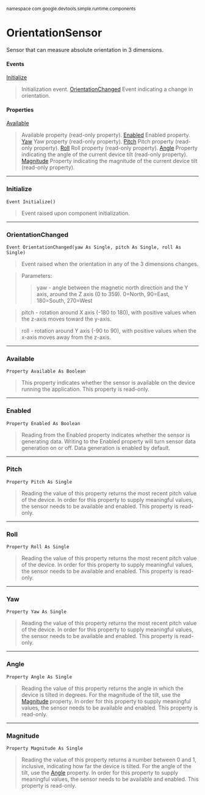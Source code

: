 <sub>namespace com.google.devtools.simple.runtime.components</sub>
# OrientationSensor #

Sensor that can measure absolute orientation in 3 dimensions.

#### Events ####
[Initialize](ReferenceComponentOrientationSensor#Initialize.md)
> Initialization event.
[OrientationChanged](ReferenceComponentOrientationSensor#OrientationChanged.md)
> Event indicating a change in orientation.

#### Properties ####
[Available](ReferenceComponentOrientationSensor#Available.md)
> Available property (read-only property).
[Enabled](ReferenceComponentOrientationSensor#Enabled.md)
> Enabled property.
[Yaw](ReferenceComponentOrientationSensor#Yaw.md)
> Yaw property (read-only property).
[Pitch](ReferenceComponentOrientationSensor#Pitch.md)
> Pitch property (read-only property).
[Roll](ReferenceComponentOrientationSensor#Roll.md)
> Roll property (read-only property).
[Angle](ReferenceComponentOrientationSensor#Angle.md)
> Property indicating the angle of the current device tilt (read-only property).
[Magnitude](ReferenceComponentOrientationSensor#Magnitude.md)
> Property indicating the magnitude of the current device tilt (read-only property).

---

### Initialize ###

```
Event Initialize()
```

> Event raised upon component initialization.

---

### OrientationChanged ###

```
Event OrientationChanged(yaw As Single, pitch As Single, roll As Single)
```

> Event raised when the orientation in any of the 3 dimensions changes.

> Parameters:
> > yaw - angle between the magnetic north direction and the Y axis, around the Z axis (0 to 359). 0=North, 90=East, 180=South, 270=West


> pitch - rotation around X axis (-180 to 180), with positive values when the z-axis moves toward the y-axis.

> roll - rotation around Y axis (-90 to 90), with positive values when the x-axis moves away from the z-axis.


---

### Available ###

```
Property Available As Boolean
```

> This property indicates whether the sensor is available on the device running the application.
> This property is read-only.


---

### Enabled ###

```
Property Enabled As Boolean
```

> Reading from the Enabled property indicates whether the sensor is generating data. Writing to the Enabled property will turn sensor data generation on or off.
> Data generation is enabled by default.

---

### Pitch ###

```
Property Pitch As Single
```

> Reading the value of this property returns the most recent pitch value of the device. In order for this property to supply meaningful values, the sensor needs to be available and enabled. This property is read-only.

---

### Roll ###

```
Property Roll As Single
```

> Reading the value of this property returns the most recent pitch value of the device. In order for this property to supply meaningful values, the sensor needs to be available and enabled. This property is read-only.

---

### Yaw ###

```
Property Yaw As Single
```

> Reading the value of this property returns the most recent pitch value of the device. In order for this property to supply meaningful values, the sensor needs to be available and enabled. This property is read-only.

---

### Angle ###

```
Property Angle As Single
```

> Reading the value of this property returns the angle in which the device is tilted in degrees. For the magnitude of the tilt, use the [Magnitude](ReferenceComponentOrientationSensor#Magnitude.md) property. In order for this property to supply meaningful values, the sensor needs to be available and enabled. This property is read-only.

---

### Magnitude ###

```
Property Magnitude As Single
```

> Reading the value of this property returns a number between 0 and 1, inclusive, indicating how far the device is tilted. For the angle of the tilt, use the [Angle](ReferenceComponentOrientationSensor#Angle.md) property. In order for this property to supply meaningful values, the sensor needs to be available and enabled. This property is read-only.
